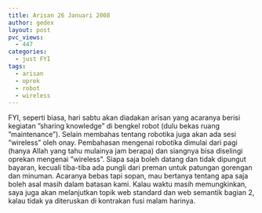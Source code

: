 ```yaml
---
title: Arisan 26 Januari 2008
author: gedex
layout: post
pvc_views:
  - 447
categories:
  - just FYI
tags:
  - arisan
  - oprek
  - robot
  - wireless
---
```


FYI, seperti biasa, hari sabtu akan diadakan arisan yang acaranya berisi kegiatan ”sharing knowledge” di bengkel robot (dulu bekas ruang ”maintenance”). Selain membahas tentang robotika juga akan ada sesi ”wireless” oleh onay. Pembahasan mengenai robotika dimulai dari pagi (hanya Allah yang tahu mulainya jam berapa) dan siangnya bisa diselingi oprekan mengenai ”wireless”. Siapa saja boleh datang dan tidak dipungut bayaran, kecuali tiba-tiba ada pungli dari preman untuk patungan gorengan dan minuman. Acaranya bebas tapi sopan, mau bertanya tentang apa saja boleh asal masih dalam batasan kami. Kalau waktu masih memungkinkan, saya juga akan melanjutkan topik web standard dan web semantik bagian 2, kalau tidak ya diteruskan di kontrakan fusi malam harinya.
